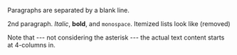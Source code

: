 Paragraphs are separated by a blank line.

2nd paragraph. *Italic*, **bold**, and `monospace`. Itemized lists
look like (removed)



Note that --- not considering the asterisk --- the actual text
content starts at 4-columns in.
